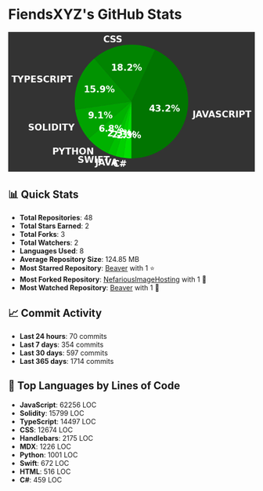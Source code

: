 # FiendsXYZ's GitHub Stats

![Language Distribution](chart.png)

## 📊 Quick Stats

- **Total Repositories**: 48
- **Total Stars Earned**: 2
- **Total Forks**: 3
- **Total Watchers**: 2
- **Languages Used**: 8
- **Average Repository Size**: 124.85 MB
- **Most Starred Repository**: [Beaver](https://github.com/FiendsXYZ/Beaver) with 1 ⭐
- **Most Forked Repository**: [NefariousImageHosting](https://github.com/FiendsXYZ/NefariousImageHosting) with 1 🍴
- **Most Watched Repository**: [Beaver](https://github.com/FiendsXYZ/Beaver) with 1 👀

## 📈 Commit Activity

- **Last 24 hours**: 70 commits
- **Last 7 days**: 354 commits
- **Last 30 days**: 597 commits
- **Last 365 days**: 1714 commits

## 📝 Top Languages by Lines of Code

- **JavaScript**: 62256 LOC
- **Solidity**: 15799 LOC
- **TypeScript**: 14497 LOC
- **CSS**: 12674 LOC
- **Handlebars**: 2175 LOC
- **MDX**: 1226 LOC
- **Python**: 1001 LOC
- **Swift**: 672 LOC
- **HTML**: 516 LOC
- **C#**: 459 LOC
